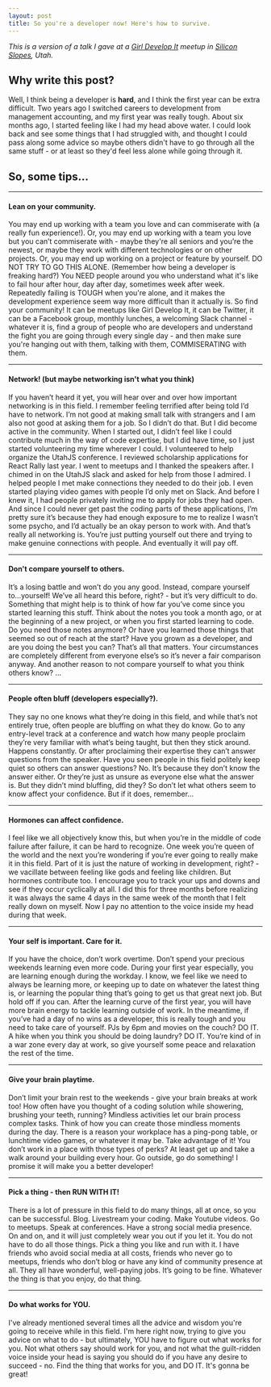 ```yaml
---
layout: post
title: So you're a developer now! Here's how to survive.
--- 
```


*This is a version of a talk I gave at a [Girl Develop It](https://www.meetup.com/Girl-Develop-It-Salt-Lake-City/ "GDI SLC") meetup in [Silicon Slopes](https://newsroom.siliconslopes.com/about-silicon-slopes-3/), Utah.*

## Why write this post? 

Well, I think being a developer is **hard**, and I think the first year can be extra difficult. Two years ago I switched careers to development from management accounting, and my first year was really tough. About six months ago, I started feeling like I had my head above water. I could look back and see some things that I had struggled with, and thought I could pass along some advice so maybe others didn't have to go through all the same stuff - or at least so they'd feel less alone while going through it.

## So, some tips...
------
#### Lean on your community.
You may end up working with a team you love and can commiserate with (a really fun experience!). Or, you may end up working with a team you love but you can’t commiserate with - maybe they're all seniors and you’re the newest, or maybe they work with different technologies or on other projects. Or, you may end up working on a project or feature by yourself. DO NOT TRY TO GO THIS ALONE. (Remember how being a developer is freaking hard?) You NEED people around you who understand what it's like to fail hour after hour, day after day, sometimes week after week. Repeatedly failing is TOUGH when you're alone, and it makes the development experience seem way more difficult than it actually is. So find your community! It can be meetups like Girl Develop It, it can be Twitter, it can be a Facebook group, monthly lunches, a welcoming Slack channel - whatever it is, find a group of people who are developers and understand the fight you are going through every single day - and then make sure you're hanging out with them, talking with them, COMMISERATING with them.


------
#### Network! (but maybe networking isn't what you think)
If you haven’t heard it yet, you will hear over and over how important networking is in this field. I remember feeling terrified after being told I’d have to network. I’m not good at making small talk with strangers and I am also not good at asking them for a job. So I didn’t do that. But I did become active in the community. When I started out, I didn’t feel like I could contribute much in the way of code expertise, but I did have time, so I just started volunteering my time wherever I could.  I volunteered to help organize the UtahJS conference. I reviewed scholarship applications for React Rally last year. I went to meetups and I thanked the speakers after. I chimed in on the UtahJS slack and asked for help from those I admired. I helped people I met make connections they needed to do their job. I even started playing video games with people I’d only met on Slack. And before I knew it, I had people privately inviting me to apply for jobs they had open. And since I could never get past the coding parts of these applications, I’m pretty sure it’s because they had enough exposure to me to realize I wasn’t some psycho, and I’d actually be an okay person to work with. And that’s really all networking is. You’re just putting yourself out there and trying to make genuine connections with people. And eventually it will pay off.


------
#### Don't compare yourself to others.
It’s a losing battle and won’t do you any good. Instead, compare yourself to...yourself! We’ve all heard this before, right? - but it’s very difficult to do. Something that might help is to think of how far you’ve come since you started learning this stuff. Think about the notes you took a month ago, or at the beginning of a new project, or when you first started learning to code. Do you need those notes anymore? Or have you learned those things that seemed so out of reach at the start? Have you grown as a developer, and are you doing the best you can? That’s all that matters. Your circumstances are completely different from everyone else’s so it’s never a fair comparison anyway. And another reason to not compare yourself to what you think others know? ...


------
#### People often bluff (developers especially?).
They say no one knows what they’re doing in this field, and while that’s not entirely true, often people are bluffing on what they do know. Go to any entry-level track at a conference and watch how many people proclaim they’re very familiar with what’s being taught, but then they stick around. Happens constantly. Or after proclaiming their expertise they can’t answer questions from the speaker. Have you seen people in this field politely keep quiet so others can answer questions? No. It’s because they don’t know the answer either. Or they’re just as unsure as everyone else what the answer is. But they didn’t mind bluffing, did they? So don’t let what others seem to know affect your confidence. But if it does, remember...


------
#### Hormones can affect confidence.
I feel like we all objectively know this, but when you’re in the middle of code failure after failure, it can be hard to recognize. One week you’re queen of the world and the next you’re wondering if you’re ever going to really make it in this field. Part of it is just the nature of working in development, right? - we vacillate between feeling like gods and feeling like children. But hormones contribute too. I encourage you to track your ups and downs and see if they occur cyclically at all. I did this for three months before realizing it was always the same 4 days in the same week of the month that I felt really down on myself. Now I pay no attention to the voice inside my head during that week.


------
#### Your self is important. Care for it.
If you have the choice, don’t work overtime. Don’t spend your precious weekends learning even more code. During your first year especially, you are learning enough during the workday. I know, we feel like we need to always be learning more, or keeping up to date on whatever the latest thing is, or learning the popular thing that’s going to get us that great next job. But hold off if you can. After the learning curve of the first year, you will have more brain energy to tackle learning outside of work. In the meantime, if you’ve had a day of no wins as a developer, this is really tough and you need to take care of yourself. PJs by 6pm and movies on the couch? DO IT. A hike when you think you should be doing laundry? DO IT. You’re kind of in a war zone every day at work, so give yourself some peace and relaxation the rest of the time.


------
#### Give your brain playtime.
Don’t limit your brain rest to the weekends - give your brain breaks at work too! How often have you thought of a coding solution while showering, brushing your teeth, running? Mindless activities let our brain process complex tasks. Think of how you can create those mindless moments during the day. There is a reason your workplace has a ping-pong table, or lunchtime video games, or whatever it may be. Take advantage of it! You don’t work in a place with those types of perks? At least get up and take a walk around your building every hour. Go outside, go do something! I promise it will make you a better developer!


------
#### Pick a thing - then RUN WITH IT!
There is a lot of pressure in this field to do many things, all at once, so you can be successful. Blog. Livestream your coding. Make Youtube videos. Go to meetups. Speak at conferences. Have a strong social media presence. On and on, and it will just completely wear you out if you let it. You do not have to do all those things. Pick a thing you like and run with it. I have friends who avoid social media at all costs, friends who never go to meetups, friends who don’t blog or have any kind of community presence at all. They all have wonderful, well-paying jobs. It’s going to be fine. Whatever the thing is that you enjoy, do that thing. 


------
#### Do what works for YOU.
I've already mentioned several times all the advice and wisdom you're going to receive while in this field. I'm here right now, trying to give you advice on what to do - but ultimately, YOU have to figure out what works for you. Not what others say should work for you, and not what the guilt-ridden voice inside your head is saying you should do if you have any desire to succeed - no. Find the thing that works for you, and DO IT. It's gonna be great!